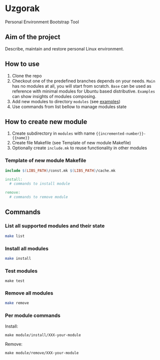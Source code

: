 # Uzgorak

Personal Environment Bootstrap Tool

## Aim of the project

Describe, maintain and restore personal Linux environment.

## How to use

1. Clone the repo
2. Checkout one of the predefined branches depends on your needs. `Main` has no modules at all, you will start from scratch. `Base` can be used as reference with minimal modules for Ubuntu based distributive. `Examples` can show insights of modules composing.
3. Add new modules to directory `modules` (see [examples](https://github.com/Klojer/uzgorak/tree/example/modules))
4. Use commands from list bellow to manage modules state

## How to create new module

1. Create subdirectory in `modules` with name `{{incremented-number}}-{{name}}`
2. Create file Makefile (see Template of new module Makefile)
3. Optionally create `include.mk` to reuse functionality in other modules

### Template of new module Makefile

```makefile
include $(LIBS_PATH)/const.mk $(LIBS_PATH)/cache.mk

install:
  # commands to install module

remove:
  # commands to remove module
```

## Commands

### List all supported modules and their state

```sh
make list
```

### Install all modules

```sh
make install
```

### Test modules

```shell
make test
```

### Remove all modules

```sh
make remove
```

### Per module commands

Install:

```shell
make module/install/XXX-your-module
```

Remove:

```shell
make module/remove/XXX-your-module
```
